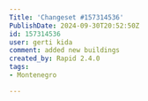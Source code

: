 ```yaml
---
Title: 'Changeset #157314536'
PublishDate: 2024-09-30T20:52:50Z
id: 157314536
user: gerti kida
comment: added new buildings
created_by: Rapid 2.4.0
tags:
- Montenegro

---
```

